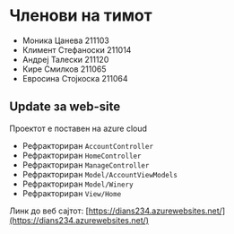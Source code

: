 # Членови на тимот

- Моника Цанева 211103
- Климент Стефаноски 211014
- Андреј Талески 211120
- Кире Смилков 211065
- Евросина Стојкоска 211064

## Update за web-site

Проектот е поставен нa azure cloud

- Рефракториран `AccountController`
- Рефракториран `HomeController`
- Рефракториран `ManageController`
- Рефракториран `Model/AccountViewModels`
- Рефракториран `Model/Winery`
- Рефракториран `View/Home`

Линк до веб сајтот: [https://dians234.azurewebsites.net/](https://dians234.azurewebsites.net/)
